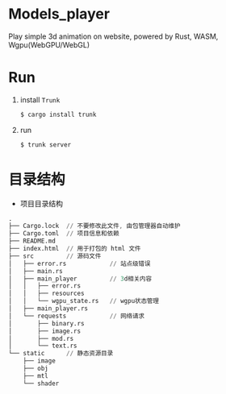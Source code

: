 # Models_player

Play simple 3d animation on website, powered by Rust, WASM, Wgpu(WebGPU/WebGL)

# Run

1. install `Trunk`
    ```bash
    $ cargo install trunk
    ```
1. run
    ```bash
    $ trunk server
    ```

# 目录结构

-   项目目录结构

```s
.
├── Cargo.lock  // 不要修改此文件, 由包管理器自动维护
├── Cargo.toml  // 项目信息和依赖
├── README.md
├── index.html  // 用于打包的 html 文件
├── src         // 源码文件
│   ├── error.rs            // 站点级错误
│   ├── main.rs
│   ├── main_player         // 3d相关内容
│   │   ├── error.rs
│   │   ├── resources
│   │   └── wgpu_state.rs   // wgpu状态管理
│   ├── main_player.rs
│   └── requests            // 网络请求
│       ├── binary.rs
│       ├── image.rs
│       ├── mod.rs
│       └── text.rs
└── static      // 静态资源目录
    ├── image
    ├── obj
    ├── mtl
    └── shader
```